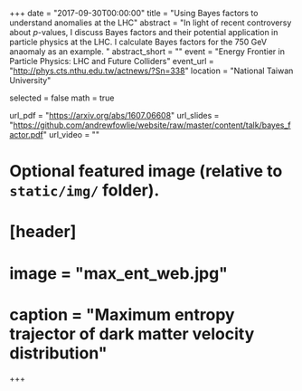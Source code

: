 +++
date = "2017-09-30T00:00:00"
title = "Using Bayes factors to understand anomalies at the LHC"
abstract = "In light of recent controversy about $p$-values, I discuss Bayes factors and their potential application in particle physics at the LHC. I calculate Bayes factors for the 750 GeV anaomaly as an example. "
abstract_short = ""
event = "Energy Frontier in Particle Physics: LHC and Future Colliders"
event_url = "http://phys.cts.nthu.edu.tw/actnews/?Sn=338"
location = "National Taiwan University"

selected = false
math = true

url_pdf = "https://arxiv.org/abs/1607.06608"
url_slides = "https://github.com/andrewfowlie/website/raw/master/content/talk/bayes_factor.pdf"
url_video = ""

# Optional featured image (relative to `static/img/` folder).
# [header]
# image = "max_ent_web.jpg"
# caption = "Maximum entropy trajector of dark matter velocity distribution"

+++

